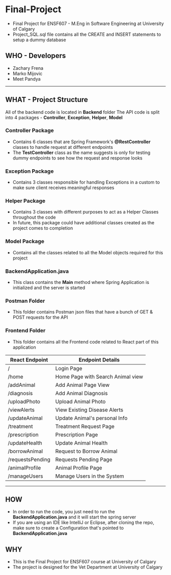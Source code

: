 # Final-Project
- Final Project for ENSF607 - M.Eng in Software Engineering at University of Calgary
- Project_SQL.sql file contains all the CREATE and INSERT statements to setup a dummy database


## WHO - Developers
- Zachary Frena
- Marko Mijovic
- Meet Pandya
------
## WHAT - Project Structure
All of the backend code is located in **Backend** folder
The API code is split into 4 packages - **Controller**, **Exception**, **Helper**, **Model**
### Controller Package
- Contains 6 classes that are Spring Framework's **@RestController** classes to handle request at different endpoints
- The **TestController** class as the name suggests is only for testing dummy endpoints to see how the request and response looks
### Exception Package
- Contains 3 classes responsible for handling Exceptions in a custom to make sure client receives meaningful responses
### Helper Package
- Contains 3 classes with different purposes to act as a Helper Classes throughout the code
- In future, this package could have additional classes created as the project comes to completion
### Model Package
- Contains all the classes related to all the Model objects required for this project
### BackendApplication.java
- This class contains the **Main** method where Spring Application is initialized and the server is started
### Postman Folder
- This folder contains Postman json files that have a bunch of GET & POST requests for the API

### Frontend Folder
- This folder contains all the Frontend code related to React part of this application

| React Endpoint   | Endpoint Details                  |
|------------------|-----------------------------------|
| /                | Login Page                        |
| /home            | Home Page with Search Animal view |
| /addAnimal       | Add Animal Page View              |
| /diagnosis       | Add Animal Diagnosis              |
| /uploadPhoto     | Upload Animal Photo               |
| /viewAlerts      | View Existing Disease Alerts      |
| /updateAnimal    | Update Animal's personal Info     |
| /treatment       | Treatment Request Page            |
| /prescription    | Prescription Page                 |
| /updateHealth    | Update Animal Health              |
| /borrowAnimal    | Request to Borrow Animal          |
| /requestsPending | Requests Pending Page             |
| /animalProfile   | Animal Profile Page               |
| /manageUsers     | Manage Users in the System        |

--------------------------------------------------------
## HOW
- In order to run the code, you just need to run the **BackendApplication.java** and it will start the spring server
- If you are using an IDE like IntelliJ or Eclipse, after cloning the repo, make sure to create a Configuration that's pointed to **BackendApplication.java**
## WHY
- This is the Final Project for ENSF607 course at University of Calgary
- The project is designed for the Vet Department at University of Calgary
